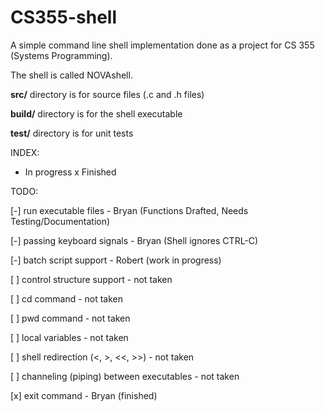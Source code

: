 CS355-shell
===========

A simple command line shell implementation done as a project for CS 355 (Systems Programming).

The shell is called NOVAshell.

**src/** directory is for source files (.c and .h files)

**build/** directory is for the shell executable

**test/** directory is for unit tests

INDEX:

- In progress
x Finished

TODO:

[-] run executable files - Bryan (Functions Drafted, Needs Testing/Documentation)

[-] passing keyboard signals - Bryan (Shell ignores CTRL-C)

[-] batch script support - Robert (work in progress)

[ ] control structure support - not taken

[ ] cd command - not taken

[ ] pwd command - not taken

[ ] local variables - not taken

[ ] shell redirection (<, >, <<, >>) - not taken

[ ] channeling (piping) between executables - not taken

[x] exit command - Bryan (finished)

